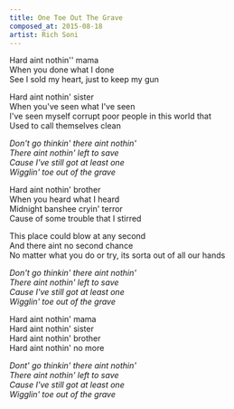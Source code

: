 ```yaml
---
title: One Toe Out The Grave
composed_at: 2015-08-18
artist: Rich Soni
---
```


Hard aint nothin'' mama  
When you done what I done  
See I sold my heart, just to keep my gun  

Hard aint nothin' sister  
When you've seen what I've seen  
I've seen myself corrupt poor people in this world that  
Used to call themselves clean  

*Don't go thinkin' there aint nothin'*  
*There aint nothin' left to save*  
*Cause I've still got at least one*  
*Wigglin' toe out of the grave*  

Hard aint nothin' brother  
When you heard what I heard  
Midnight banshee cryin' terror  
Cause of some trouble that I stirred  

This place could blow at any second  
And there aint no second chance  
No matter what you do or try, its sorta out of all our hands  

*Don't go thinkin' there aint nothin'*  
*There aint nothin' left to save*  
*Cause I've still got at least one*  
*Wigglin' toe out of the grave*  

Hard aint nothin' mama  
Hard aint nothin' sister  
Hard aint nothin' brother  
Hard aint nothin' no more  

*Dont' go thinkin' there aint nothin'*  
*There aint nothin' left to save*  
*Cause I've still got at least one*  
*Wigglin' toe out of the grave*  
